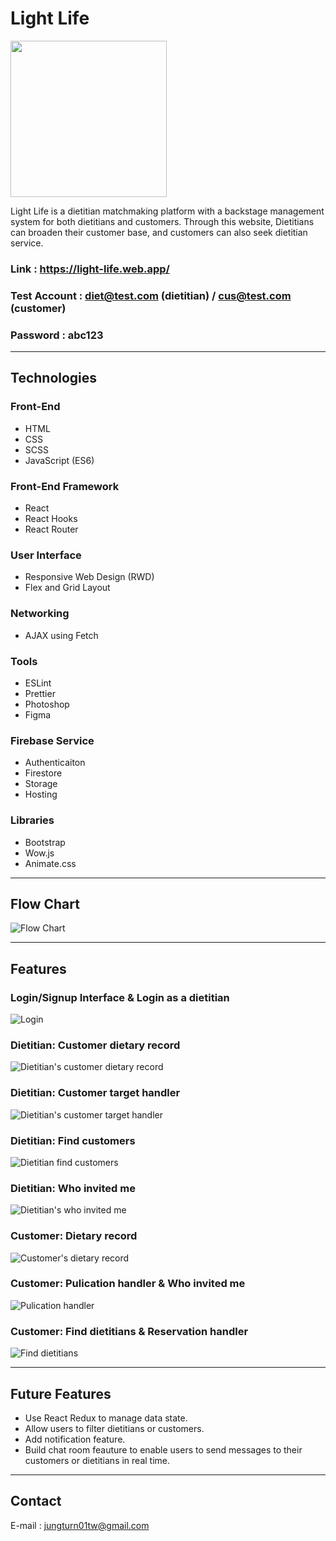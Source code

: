 # Light Life

<img src="https://light-life.web.app/static/media/lightlife-horizontal.04ec5470.png" style = "width:250px"/>

Light Life is a dietitian matchmaking platform with a backstage management system for both dietitians and customers. Through this website, Dietitians can broaden their customer base, and customers can also seek dietitian service.

### Link : https://light-life.web.app/

### Test Account : diet@test.com (dietitian) / cus@test.com (customer)

### Password : abc123

---

## **Technologies**

### **Front-End**

- HTML
- CSS
- SCSS
- JavaScript (ES6)

### **Front-End Framework**

- React
- React Hooks
- React Router

### **User Interface**

- Responsive Web Design (RWD)
- Flex and Grid Layout

### **Networking**

- AJAX using Fetch

### **Tools**

- ESLint
- Prettier
- Photoshop
- Figma

### **Firebase Service**

- Authenticaiton
- Firestore
- Storage
- Hosting

### **Libraries**

- Bootstrap
- Wow.js
- Animate.css

---

## **Flow Chart**

![Flow Chart](https://imgur.com/aLYex3D.png)

---

## **Features**

### Login/Signup Interface & Login as a dietitian

![Login](https://imgur.com/3PZIkCV.gif)

### Dietitian: Customer dietary record

![Dietitian's customer dietary record](https://imgur.com/ZONyS4m.gif)

### Dietitian: Customer target handler

![Dietitian's customer target handler](https://imgur.com/2twB4jX.gif)

### Dietitian: Find customers

![Dietitian find customers](https://imgur.com/QEC0NZs.gif)

### Dietitian: Who invited me

![Dietitian's who invited me](https://imgur.com/29LqCCs.gif)

### Customer: Dietary record

![Customer's dietary record](https://imgur.com/S7txvrF.gif)

### Customer: Pulication handler & Who invited me

![Pulication handler](https://imgur.com/mes41M9.gif)

### Customer: Find dietitians & Reservation handler

![Find dietitians](https://imgur.com/YA4ys8Q.gif)

---

## **Future Features**

- Use React Redux to manage data state.
- Allow users to filter dietitians or customers.
- Add notification feature.
- Build chat room feauture to enable users to send messages to their customers or dietitians in real time.

---

## **Contact**

E-mail : jungturn01tw@gmail.com
